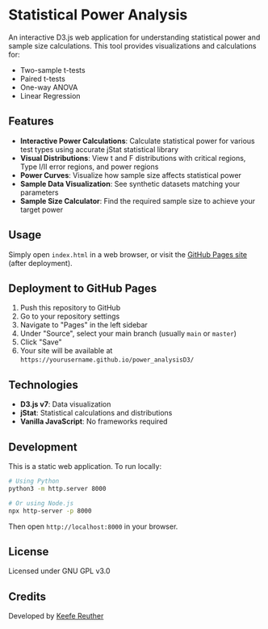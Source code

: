 # Statistical Power Analysis

An interactive D3.js web application for understanding statistical power and sample size calculations. This tool provides visualizations and calculations for:

- Two-sample t-tests
- Paired t-tests
- One-way ANOVA
- Linear Regression

## Features

- **Interactive Power Calculations**: Calculate statistical power for various test types using accurate jStat statistical library
- **Visual Distributions**: View t and F distributions with critical regions, Type I/II error regions, and power regions
- **Power Curves**: Visualize how sample size affects statistical power
- **Sample Data Visualization**: See synthetic datasets matching your parameters
- **Sample Size Calculator**: Find the required sample size to achieve your target power

## Usage

Simply open `index.html` in a web browser, or visit the [GitHub Pages site](https://yourusername.github.io/power_analysisD3/) (after deployment).

## Deployment to GitHub Pages

1. Push this repository to GitHub
2. Go to your repository settings
3. Navigate to "Pages" in the left sidebar
4. Under "Source", select your main branch (usually `main` or `master`)
5. Click "Save"
6. Your site will be available at `https://yourusername.github.io/power_analysisD3/`

## Technologies

- **D3.js v7**: Data visualization
- **jStat**: Statistical calculations and distributions
- **Vanilla JavaScript**: No frameworks required

## Development

This is a static web application. To run locally:

```bash
# Using Python
python3 -m http.server 8000

# Or using Node.js
npx http-server -p 8000
```

Then open `http://localhost:8000` in your browser.

## License

Licensed under GNU GPL v3.0

## Credits

Developed by [Keefe Reuther](https://reutherlab.netlify.app)

